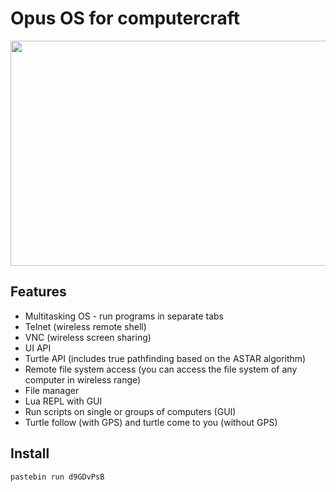 # Opus OS for computercraft

<img src="https://github.com/borrel/opus-wiki/blob/master/assets/images/opus.gif?raw=true" width="540" height="360">

## Features
* Multitasking OS - run programs in separate tabs
* Telnet (wireless remote shell)
* VNC (wireless screen sharing)
* UI API
* Turtle API (includes true pathfinding based on the ASTAR algorithm)
* Remote file system access (you can access the file system of any computer in wireless range)
* File manager
* Lua REPL with GUI
* Run scripts on single or groups of computers (GUI)
* Turtle follow (with GPS) and turtle come to you (without GPS)

## Install
```
pastebin run d9GDvPsB
```
